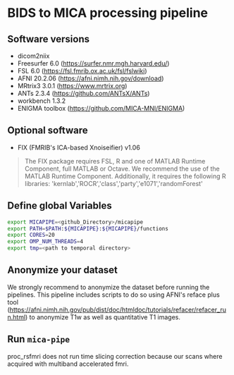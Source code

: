 # BIDS to MICA processing pipeline  

## Software versions
- dicom2niix  
- Freesurfer  6.0   (https://surfer.nmr.mgh.harvard.edu/)  
- FSL         6.0   (https://fsl.fmrib.ox.ac.uk/fsl/fslwiki)  
- AFNI        20.2.06  (https://afni.nimh.nih.gov/download)  
- MRtrix3     3.0.1 (https://www.mrtrix.org)  
- ANTs        2.3.4 (https://github.com/ANTsX/ANTs)  
- workbench   1.3.2  
- ENIGMA toolbox (https://github.com/MICA-MNI/ENIGMA)  

## Optional software  
- FIX (FMRIB's ICA-based Xnoiseifier) v1.06
 > The FIX package requires FSL, R and one of MATLAB Runtime Component, full MATLAB or Octave. We recommend the use of the MATLAB Runtime Component. Additionally, it requires the following R libraries:  'kernlab','ROCR','class','party','e1071','randomForest'


## Define global Variables
```bash
export MICAPIPE=<github_Directory>/micapipe  
export PATH=$PATH:${MICAPIPE}:${MICAPIPE}/functions  
export CORES=20  
export OMP_NUM_THREADS=4  
export tmp=<path to temporal directory>  
```

## Anonymize your dataset
We strongly recommend to anonymize the dataset before running the pipelines. This pipeline includes scripts to do so using AFNI's reface plus tool (https://afni.nimh.nih.gov/pub/dist/doc/htmldoc/tutorials/refacer/refacer_run.html) to anonymize T1w as well as quantitative T1 images.

## Run `mica-pipe`
proc_rsfmri does not run time slicing correction because our scans where acquired with multiband accelerated fmri.

